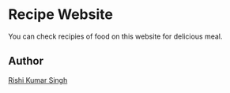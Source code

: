 # Recipe Website

You can check recipies of food on this website for delicious meal.

## Author
[Rishi Kumar Singh](https://github.com/rishi2806)
